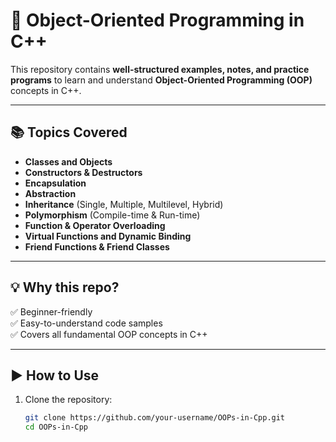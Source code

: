 # 🚀 Object-Oriented Programming in C++  

This repository contains **well-structured examples, notes, and practice programs** to learn and understand **Object-Oriented Programming (OOP)** concepts in C++.  

---

## 📚 Topics Covered  

- **Classes and Objects**  
- **Constructors & Destructors**  
- **Encapsulation**  
- **Abstraction**  
- **Inheritance** (Single, Multiple, Multilevel, Hybrid)  
- **Polymorphism** (Compile-time & Run-time)  
- **Function & Operator Overloading**  
- **Virtual Functions and Dynamic Binding**  
- **Friend Functions & Friend Classes**  

---

## 💡 Why this repo?  

✅ Beginner-friendly  
✅ Easy-to-understand code samples  
✅ Covers all fundamental OOP concepts in C++  

---

## ▶️ How to Use  

1. Clone the repository:  
   ```bash
   git clone https://github.com/your-username/OOPs-in-Cpp.git
   cd OOPs-in-Cpp
